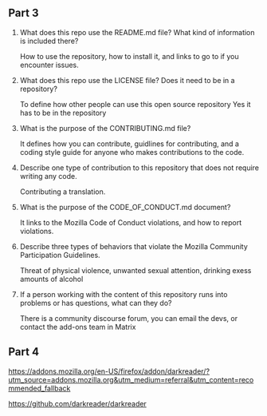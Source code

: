 ## Part 3

1. What does this repo use the README.md file? What kind of information is included there?

    How to use the repository, how to install it, and links to go to if you encounter issues.

2. What does this repo use the LICENSE file? Does it need to be in a repository?

    To define how other people can use this open source repository
    Yes it has to be in the repository

3. What is the purpose of the CONTRIBUTING.md file?

    It defines how you can contribute, guidlines for contributing, and a coding style guide for anyone who makes contributions to the code.

4. Describe one type of contribution to this repository that does not require writing any code.

    Contributing a translation.

5. What is the purpose of the CODE_OF_CONDUCT.md document?

    It links to the Mozilla Code of Conduct violations, and how to report violations.

6. Describe three types of behaviors that violate the Mozilla Community Participation Guidelines.
   
   Threat of physical violence, unwanted sexual attention, drinking exess amounts of alcohol

7. If a person working with the content of this repository runs into problems or has questions, what can they do?

    There is a community discourse forum, you can email the devs, or contact the add-ons team in Matrix

## Part 4

https://addons.mozilla.org/en-US/firefox/addon/darkreader/?utm_source=addons.mozilla.org&utm_medium=referral&utm_content=recommended_fallback

https://github.com/darkreader/darkreader
